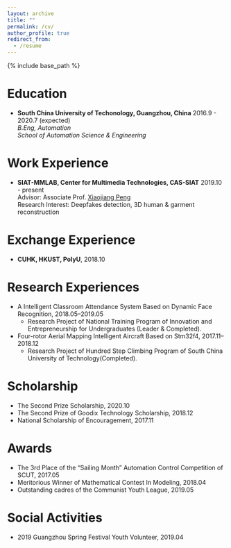 ```yaml
---
layout: archive
title: ""
permalink: /cv/
author_profile: true
redirect_from:
  - /resume
---
```


{% include base_path %}

# Education 

* **South China University of Techonology, Guangzhou, China** 2016.9 - 2020.7 (expected)  
*B.Eng, Automation*  
*School of Automation Science & Engineering*

# Work Experience

* **SIAT-MMLAB, Center for Multimedia Technologies, CAS-SIAT** 2019.10 - present  
Advisor: Associate Prof. [Xiaojiang Peng](https://pengxj.github.io/)  
Research Interest: Deepfakes detection, 3D human & garment reconstruction

# Exchange Experience

* **CUHK, HKUST, PolyU**, 2018.10

# Research Experiences

* A Intelligent Classroom Attendance System Based on Dynamic Face Recognition, 2018.05–2019.05
  * Research Project of National Training Program of Innovation and Entrepreneurship for Undergraduates (Leader & Completed).
* Four-rotor Aerial Mapping Intelligent Aircraft Based on Stm32f4, 2017.11–2018.12
  * Research Project of Hundred Step Climbing Program of South China University of Technology(Completed).

# Scholarship
* The Second Prize Scholarship, 2020.10
* The Second Prize of Goodix Technology Scholarship, 2018.12
* National Scholarship of Encouragement, 2017.11

# Awards

* The 3rd Place of the “Sailing Month” Automation Control Competition of SCUT, 2017.05
* Meritorious Winner of Mathematical Contest In Modeling, 2018.04
* Outstanding cadres of the Communist Youth League, 2019.05


# Social Activities

* 2019 Guangzhou Spring Festival Youth Volunteer, 2019.04

